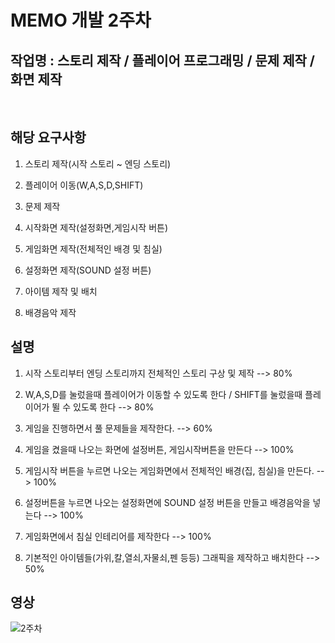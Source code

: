 # MEMO 개발 2주차

## 작업명 : 스토리 제작 / 플레이어 프로그래밍 / 문제 제작 / 화면 제작

<br>

## 해당 요구사항

1) 스토리 제작(시작 스토리 ~ 엔딩 스토리)

2) 플레이어 이동(W,A,S,D,SHIFT)

3) 문제 제작

4) 시작화면 제작(설정화면,게임시작 버튼)

5) 게임화면 제작(전체적인 배경 및 침실)

6) 설정화면 제작(SOUND 설정 버튼)

7) 아이템 제작 및 배치

8) 배경음악 제작

## 설명

1) 시작 스토리부터 엔딩 스토리까지 전체적인 스토리 구상 및 제작 --> 80%

2) W,A,S,D를 눌렀을때 플레이어가 이동할 수 있도록 한다 / SHIFT를 눌렀을때 플레이어가 뛸 수 있도록 한다 --> 80%

3) 게임을 진행하면서 풀 문제들을 제작한다. --> 60%

4) 게임을 켰을때 나오는 화면에 설정버튼, 게임시작버튼을 만든다 --> 100%

5) 게임시작 버튼을 누르면 나오는 게임화면에서 전체적인 배경(집, 침실)을 만든다. --> 100%

6) 설정버튼을 누르면 나오는 설정화면에 SOUND 설정 버튼을 만들고 배경음악을 넣는다 --> 100%

7) 게임화면에서 침실 인테리어를 제작한다 --> 100%

8) 기본적인 아이템들(가위,칼,열쇠,자물쇠,펜 등등) 그래픽을 제작하고 배치한다 --> 50%

## 영상

![2주차](https://user-images.githubusercontent.com/71679798/97886406-e8d65980-1d6b-11eb-9f82-3048e0399110.gif)
